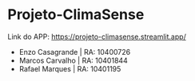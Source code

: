 # Projeto-ClimaSense

Link do APP: https://projeto-climasense.streamlit.app/

- Enzo Casagrande | RA: 10400726
- Marcos Carvalho | RA: 10401844
- Rafael Marques | RA: 10401195
